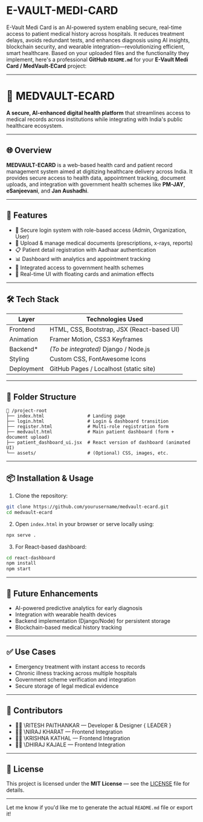 # E-VAULT-MEDI-CARD
E-Vault Medi Card is an AI-powered system enabling secure, real-time access to patient medical history across hospitals. It reduces treatment delays, avoids redundant tests, and enhances diagnosis using AI insights, blockchain security, and wearable integration—revolutionizing efficient, smart healthcare.
Based on your uploaded files and the functionality they implement, here's a professional **GitHub `README.md`** for your **E-Vault Medi Card / MedVault-ECard** project:

---

# 🏥 MEDVAULT-ECARD

**A secure, AI-enhanced digital health platform** that streamlines access to medical records across institutions while integrating with India's public healthcare ecosystem.

---

## 🌐 Overview

**MEDVAULT-ECARD** is a web-based health card and patient record management system aimed at digitizing healthcare delivery across India. It provides secure access to health data, appointment tracking, document uploads, and integration with government health schemes like **PM-JAY**, **eSanjeevani**, and **Jan Aushadhi**.

---

## 🚀 Features

* 🔐 Secure login system with role-based access (Admin, Organization, User)
* 📁 Upload & manage medical documents (prescriptions, x-rays, reports)
* 📋 Patient detail registration with Aadhaar authentication
* 📊 Dashboard with analytics and appointment tracking
* 🏥 Integrated access to government health schemes
* 💬 Real-time UI with floating cards and animation effects

---

## 🛠 Tech Stack

| Layer      | Technologies Used                          |
| ---------- | ------------------------------------------ |
| Frontend   | HTML, CSS, Bootstrap, JSX (React-based UI) |
| Animation  | Framer Motion, CSS3 Keyframes              |
| Backend\*  | *(To be integrated)* Django / Node.js      |
| Styling    | Custom CSS, FontAwesome Icons              |
| Deployment | GitHub Pages / Localhost (static site)     |

---

## 📁 Folder Structure

```
📁 /project-root
├── index.html                # Landing page
├── login.html                # Login & dashboard transition
├── register.html             # Multi-role registration form
├── medvault.html             # Main patient dashboard (form + document upload)
├── patient_dashboard_ui.jsx  # React version of dashboard (animated UI)
└── assets/                   # (Optional) CSS, images, etc.
```

---

## 📦 Installation & Usage

1. Clone the repository:

```bash
git clone https://github.com/yourusername/medvault-ecard.git
cd medvault-ecard
```

2. Open `index.html` in your browser or serve locally using:

```bash
npx serve .
```

3. For React-based dashboard:

```bash
cd react-dashboard
npm install
npm start
```

---

## 🧩 Future Enhancements

* AI-powered predictive analytics for early diagnosis
* Integration with wearable health devices
* Backend implementation (Django/Node) for persistent storage
* Blockchain-based medical history tracking

---

## ✅ Use Cases

* Emergency treatment with instant access to records
* Chronic illness tracking across multiple hospitals
* Government scheme verification and integration
* Secure storage of legal medical evidence

---

## 👥 Contributors

* 👨‍💻 \RITESH PAITHANKAR — Developer & Designer { LEADER }
* 👩‍💻 \NIRAJ KHARAT — Frontend Integration
* 👩‍💻 \KRISHNA KATHAL — Frontend Integration
* 👩‍💻 \DHIRAJ KAJALE — Frontend Integration
---

## 📄 License

This project is licensed under the **MIT License** — see the [LICENSE](./LICENSE) file for details.

---

Let me know if you'd like me to generate the actual `README.md` file or export it!
